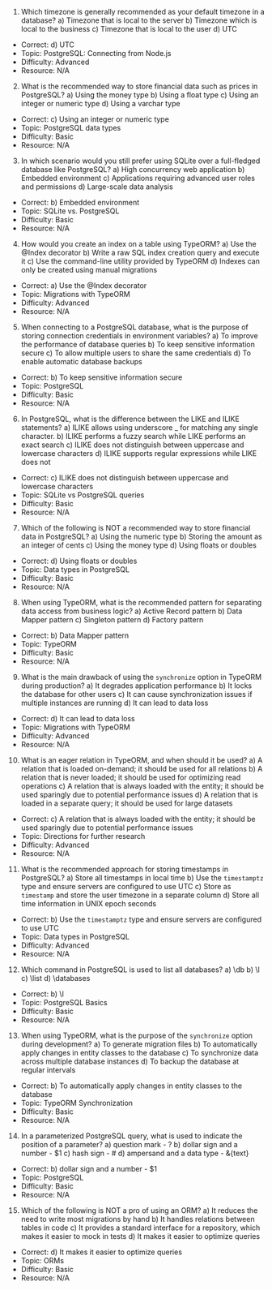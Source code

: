 1. Which timezone is generally recommended as your default timezone in a database?
a) Timezone that is local to the server
b) Timezone which is local to the business
c) Timezone that is local to the user
d) UTC
- Correct: d) UTC
- Topic: PostgreSQL: Connecting from Node.js
- Difficulty: Advanced
- Resource: N/A

2. What is the recommended way to store financial data such as prices in PostgreSQL?
a) Using the money type
b) Using a float type
c) Using an integer or numeric type
d) Using a varchar type
- Correct: c) Using an integer or numeric type
- Topic: PostgreSQL data types
- Difficulty: Basic
- Resource: N/A

3. In which scenario would you still prefer using SQLite over a full-fledged database like PostgreSQL?
a) High concurrency web application
b) Embedded environment
c) Applications requiring advanced user roles and permissions
d) Large-scale data analysis
- Correct: b) Embedded environment
- Topic: SQLite vs. PostgreSQL
- Difficulty: Basic
- Resource: N/A

4. How would you create an index on a table using TypeORM?
a) Use the @Index decorator
b) Write a raw SQL index creation query and execute it
c) Use the command-line utility provided by TypeORM
d) Indexes can only be created using manual migrations
- Correct: a) Use the @Index decorator
- Topic: Migrations with TypeORM
- Difficulty: Advanced
- Resource: N/A

5. When connecting to a PostgreSQL database, what is the purpose of storing connection credentials in environment variables?
a) To improve the performance of database queries
b) To keep sensitive information secure
c) To allow multiple users to share the same credentials
d) To enable automatic database backups
- Correct: b) To keep sensitive information secure
- Topic: PostgreSQL
- Difficulty: Basic
- Resource: N/A

6. In PostgreSQL, what is the difference between the LIKE and ILIKE statements?
a) ILIKE allows using underscore _ for matching any single character.
b) ILIKE performs a fuzzy search while LIKE performs an exact search
c) ILIKE does not distinguish between uppercase and lowercase characters
d) ILIKE supports regular expressions while LIKE does not
- Correct: c) ILIKE does not distinguish between uppercase and lowercase characters
- Topic: SQLite vs PostgreSQL queries
- Difficulty: Basic
- Resource: N/A

7. Which of the following is NOT a recommended way to store financial data in PostgreSQL?
a) Using the numeric type
b) Storing the amount as an integer of cents
c) Using the money type
d) Using floats or doubles
- Correct: d) Using floats or doubles
- Topic: Data types in PostgreSQL
- Difficulty: Basic
- Resource: N/A

8. When using TypeORM, what is the recommended pattern for separating data access from business logic?
a) Active Record pattern
b) Data Mapper pattern
c) Singleton pattern
d) Factory pattern
- Correct: b) Data Mapper pattern
- Topic: TypeORM
- Difficulty: Basic
- Resource: N/A

9. What is the main drawback of using the `synchronize` option in TypeORM during production?
a) It degrades application performance
b) It locks the database for other users
c) It can cause synchronization issues if multiple instances are running
d) It can lead to data loss
- Correct: d) It can lead to data loss
- Topic: Migrations with TypeORM
- Difficulty: Advanced
- Resource: N/A

10. What is an eager relation in TypeORM, and when should it be used?
a) A relation that is loaded on-demand; it should be used for all relations
b) A relation that is never loaded; it should be used for optimizing read operations
c) A relation that is always loaded with the entity; it should be used sparingly due to potential performance issues
d) A relation that is loaded in a separate query; it should be used for large datasets
- Correct: c) A relation that is always loaded with the entity; it should be used sparingly due to potential performance issues
- Topic: Directions for further research
- Difficulty: Advanced
- Resource: N/A

11. What is the recommended approach for storing timestamps in PostgreSQL?
a) Store all timestamps in local time
b) Use the `timestamptz` type and ensure servers are configured to use UTC
c) Store as `timestamp` and store the user timezone in a separate column
d) Store all time information in UNIX epoch seconds
- Correct: b) Use the `timestamptz` type and ensure servers are configured to use UTC
- Topic: Data types in PostgreSQL
- Difficulty: Advanced
- Resource: N/A

12. Which command in PostgreSQL is used to list all databases?
  a) \db
  b) \l
  c) \list
  d) \databases
  - Correct: b) \l
  - Topic: PostgreSQL Basics
  - Difficulty: Basic
  - Resource: N/A

13. When using TypeORM, what is the purpose of the `synchronize` option during development?
a) To generate migration files
b) To automatically apply changes in entity classes to the database
c) To synchronize data across multiple database instances
d) To backup the database at regular intervals
- Correct: b) To automatically apply changes in entity classes to the database
- Topic: TypeORM Synchronization
- Difficulty: Basic
- Resource: N/A

14. In a parameterized PostgreSQL query, what is used to indicate the position of a parameter?
a) question mark - ?
b) dollar sign and a number - $1
c) hash sign - #
d) ampersand and a data type - &{text}
- Correct: b) dollar sign and a number - $1
- Topic: PostgreSQL
- Difficulty: Basic
- Resource: N/A

15. Which of the following is NOT a pro of using an ORM?
a) It reduces the need to write most migrations by hand
b) It handles relations between tables in code
c) It provides a standard interface for a repository, which makes it easier to mock in tests
d) It makes it easier to optimize queries
- Correct: d) It makes it easier to optimize queries
- Topic: ORMs
- Difficulty: Basic
- Resource: N/A
